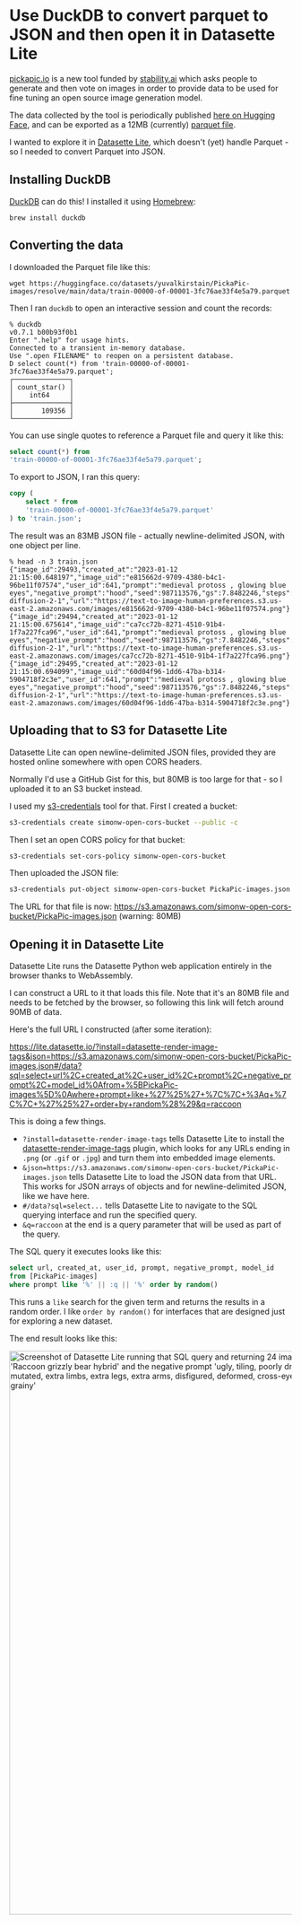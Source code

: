 # Use DuckDB to convert parquet to JSON and then open it in Datasette Lite

[pickapic.io](https://pickapic.io/) is a new tool funded by [stability.ai](https://stability.ai/) which asks people to generate and then vote on images in order to provide data to be used for fine tuning an open source image generation model.

The data collected by the tool is periodically published [here on Hugging Face](https://huggingface.co/datasets/yuvalkirstain/PickaPic), and can be exported as a 12MB (currently) [parquet file](https://huggingface.co/datasets/yuvalkirstain/PickaPic-images/tree/main/data).

I wanted to explore it in [Datasette Lite](https://lite.datasette.io/), which doesn't (yet) handle Parquet - so I needed to convert Parquet into JSON.

## Installing DuckDB

[DuckDB](https://duckdb.org/) can do this! I installed it using [Homebrew](https://brew.sh/):

    brew install duckdb

## Converting the data

I downloaded the Parquet file like this:

```
wget https://huggingface.co/datasets/yuvalkirstain/PickaPic-images/resolve/main/data/train-00000-of-00001-3fc76ae33f4e5a79.parquet
```
Then I ran `duckdb` to open an interactive session and count the records:
```
% duckdb
v0.7.1 b00b93f0b1
Enter ".help" for usage hints.
Connected to a transient in-memory database.
Use ".open FILENAME" to reopen on a persistent database.
D select count(*) from 'train-00000-of-00001-3fc76ae33f4e5a79.parquet';
┌──────────────┐
│ count_star() │
│    int64     │
├──────────────┤
│       109356 │
└──────────────┘
```
You can use single quotes to reference a Parquet file and query it like this:
```sql
select count(*) from
'train-00000-of-00001-3fc76ae33f4e5a79.parquet';
```
To export to JSON, I ran this query:
```sql
copy (
    select * from
    'train-00000-of-00001-3fc76ae33f4e5a79.parquet'
) to 'train.json';
```
The result was an 83MB JSON file - actually newline-delimited JSON, with one object per line.
```
% head -n 3 train.json 
{"image_id":29493,"created_at":"2023-01-12 21:15:00.648197","image_uid":"e815662d-9709-4380-b4c1-96be11f07574","user_id":641,"prompt":"medieval protoss , glowing blue eyes","negative_prompt":"hood","seed":987113576,"gs":7.8482246,"steps":25,"idx":1,"num_generated":4,"scheduler_cls":"FlaxDPMSolverMultistepScheduler","model_id":"stabilityai/stable-diffusion-2-1","url":"https://text-to-image-human-preferences.s3.us-east-2.amazonaws.com/images/e815662d-9709-4380-b4c1-96be11f07574.png"}
{"image_id":29494,"created_at":"2023-01-12 21:15:00.675614","image_uid":"ca7cc72b-8271-4510-91b4-1f7a227fca96","user_id":641,"prompt":"medieval protoss , glowing blue eyes","negative_prompt":"hood","seed":987113576,"gs":7.8482246,"steps":25,"idx":2,"num_generated":4,"scheduler_cls":"FlaxDPMSolverMultistepScheduler","model_id":"stabilityai/stable-diffusion-2-1","url":"https://text-to-image-human-preferences.s3.us-east-2.amazonaws.com/images/ca7cc72b-8271-4510-91b4-1f7a227fca96.png"}
{"image_id":29495,"created_at":"2023-01-12 21:15:00.694099","image_uid":"60d04f96-1dd6-47ba-b314-5904718f2c3e","user_id":641,"prompt":"medieval protoss , glowing blue eyes","negative_prompt":"hood","seed":987113576,"gs":7.8482246,"steps":25,"idx":3,"num_generated":4,"scheduler_cls":"FlaxDPMSolverMultistepScheduler","model_id":"stabilityai/stable-diffusion-2-1","url":"https://text-to-image-human-preferences.s3.us-east-2.amazonaws.com/images/60d04f96-1dd6-47ba-b314-5904718f2c3e.png"}
```
## Uploading that to S3 for Datasette Lite

Datasette Lite can open newline-delimited JSON files, provided they are hosted online somewhere with open CORS headers.

Normally I'd use a GitHub Gist for this, but 80MB is too large for that - so I uploaded it to an S3 bucket instead.

I used my [s3-credentials](https://s3-credentials.readthedocs.io/) tool for that. First I created a bucket:

```bash
s3-credentials create simonw-open-cors-bucket --public -c
```
Then I set an open CORS policy for that bucket:
```bash
s3-credentials set-cors-policy simonw-open-cors-bucket
```
Then uploaded the JSON file:
```bash
s3-credentials put-object simonw-open-cors-bucket PickaPic-images.json train.json
```
The URL for that file is now: https://s3.amazonaws.com/simonw-open-cors-bucket/PickaPic-images.json (warning: 80MB)

## Opening it in Datasette Lite

Datasette Lite runs the Datasette Python web application entirely in the browser thanks to WebAssembly.

I can construct a URL to it that loads this file. Note that it's an 80MB file and needs to be fetched by the browser, so following this link will fetch around 90MB of data.

Here's the full URL I constructed (after some iteration):

https://lite.datasette.io/?install=datasette-render-image-tags&json=https://s3.amazonaws.com/simonw-open-cors-bucket/PickaPic-images.json#/data?sql=select+url%2C+created_at%2C+user_id%2C+prompt%2C+negative_prompt%2C+model_id%0Afrom+%5BPickaPic-images%5D%0Awhere+prompt+like+%27%25%27+%7C%7C+%3Aq+%7C%7C+%27%25%27+order+by+random%28%29&q=raccoon

This is doing a few things.

- `?install=datasette-render-image-tags` tells Datasette Lite to install the [datasette-render-image-tags](https://datasette.io/plugins/datasette-render-image-tags) plugin, which looks for any URLs ending in `.png` (or `.gif` or `.jpg`) and turn them  into embedded image elements.
- `&json=https://s3.amazonaws.com/simonw-open-cors-bucket/PickaPic-images.json` tells Datasette Lite to load the JSON data from that URL. This works for JSON arrays of objects and for newline-delimited JSON, like we have here.
- `#/data?sql=select...` tells Datasette Lite to navigate to the SQL querying interface and run the specified query.
- `&q=raccoon` at the end is a query parameter that will be used as part of the query.

The SQL query it executes looks like this:

```sql
select url, created_at, user_id, prompt, negative_prompt, model_id
from [PickaPic-images]
where prompt like '%' || :q || '%' order by random()
```
This runs a `like` search for the given term and returns the results in a random order. I like `order by random()` for interfaces that are designed just for exploring a new dataset.

The end result looks like this:

<img width="1005" alt="Screenshot of Datasette Lite running that SQL query and returning 24 images that match the term raccoon. The first two images use the prompt 'Raccoon grizzly bear hybrid' and the negative prompt 'ugly, tiling, poorly drawn hands, poorly drawn feet, poorly drawn face, out of frame, mutation, mutated, extra limbs, extra legs, extra arms, disfigured, deformed, cross-eye, body out of frame, blurry, bad art, bad anatomy, blurred, text, watermark, grainy'" src="https://user-images.githubusercontent.com/9599/226758924-b2a8d77d-e43b-4e4e-a403-6fef0d0c21a4.png">
